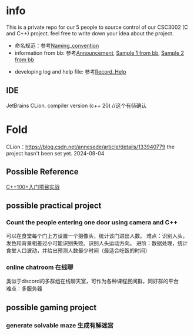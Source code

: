 # info
This is a private repo for our 5 people to source control of our CSC3002 (C and C++) project.
feel free to write down your idea about the project.  
* 命名规范：参考[Naming_convention](Doc/Naming_convention.md)
* information from bb: 参考[Announcement](Doc/Announcement_on_bb.md), [Sample 1 from bb](Doc/Sample_topic_1.pdf), [Sample 2 from bb](Doc/Sample_topic_2.pdf)
- developing log and help file: 参考[Record_Help](Doc/Record_Help.md)  
## IDE
JetBrains CLion. compiler version (c++ 20) //这个有待确认

# Fold
CLion：https://blog.csdn.net/annesede/article/details/133940779
the project hasn't been set yet. 2024-09-04  
## Possible Reference  
[C++100+入门项目实战](https://github.com/0voice/introduce_c-cpp_manual)
## possible practical project
### Count the people entering one door using camera and C++
可以在食堂每个门上方设置一个摄像头，统计该门进出人数。
难点：识别人头，发色和背景相差过小可能识别失败。识别人头运动方向。
进阶：数据处理，统计食堂人口波动，并给出预测人数最少时间（最适合吃饭的时间）

### online chatroom 在线聊
类似于discord的多群组在线聊天室，可作为各种课程民间群，同好群的平台  
难点：多服务器

## possible gaming project
### generate solvable maze 生成有解迷宫

